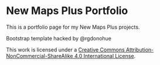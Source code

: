 # New Maps Plus Portfolio

This is a portfolio page for my New Maps Plus projects.

Bootstrap template hacked by @rgdonohue

This work is licensed under a [Creative Commons Attribution-NonCommercial-ShareAlike 4.0 International License](http://creativecommons.org/licenses/by-nc-sa/4.0/).
